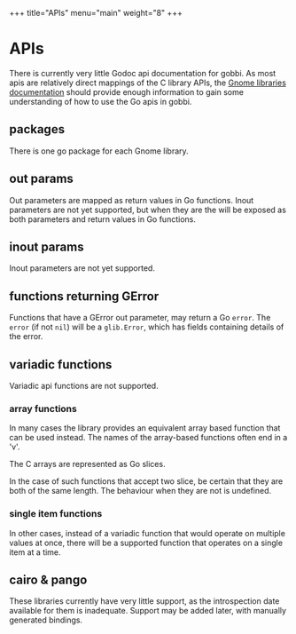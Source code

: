 +++
title="APIs"
menu="main"
weight="8"
+++

# APIs

There is currently very little Godoc api documentation for gobbi.
As most apis are relatively direct mappings of the C library
APIs,
the [Gnome libraries documentation](https://developer.gnome.org/references)
should provide enough information to gain some
understanding of how to use the Go apis in gobbi.

## packages
There is one go package for each Gnome library.

## out params
Out parameters are mapped as return values in Go functions.
Inout parameters are not yet supported, but when they are
the will be exposed as both parameters and return values
in Go functions.

## inout params
Inout parameters are not yet supported.

## functions returning GError
Functions that have a GError out parameter, may return
a Go `error`.
The `error` (if not `nil`) will be a `glib.Error`,
which has fields containing details of the error.

## variadic functions
Variadic api functions are not supported.

### array functions
In many cases the library provides an equivalent
array based function that can be used instead.
The names of the array-based functions often
end in a 'v'.

The C arrays are represented as Go slices. 

In the case of such functions that accept two slice,
be certain that they are both of the same length.
The behaviour when they are not is undefined.

### single item functions
In other cases, instead of a variadic function
that would operate on multiple values at once,
there will be a supported function that operates
on a single item at a time. 

## cairo & pango
These libraries currently have very little support,
as the introspection date available for them is inadequate.
Support may be added later, with manually generated
bindings.
